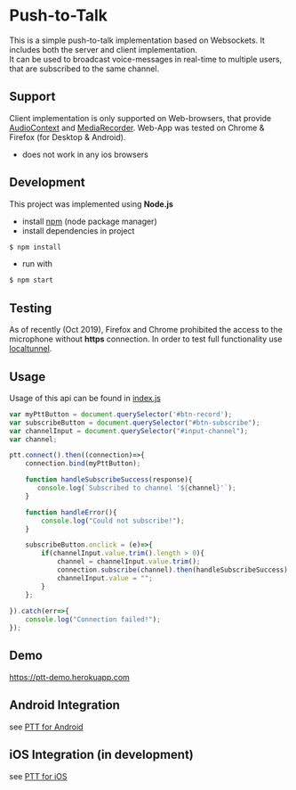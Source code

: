 # Push-to-Talk 

This is a simple push-to-talk implementation based on Websockets. It includes both the server and client implementation.          
It can be used to broadcast voice-messages in real-time to multiple users, that are subscribed to the same channel.      

## Support
Client implementation is only supported on Web-browsers, that provide [AudioContext](https://developer.mozilla.org/en-US/docs/Web/API/AudioContext#Browser_compatibility) 
and [MediaRecorder](https://developer.mozilla.org/en-US/docs/Web/API/MediaRecorder#Browser_compatibility).
Web-App was tested on Chrome & Firefox (for Desktop & Android).
* does not work in any ios browsers

## Development

This project was implemented using **Node.js**    
* install [npm](https://nodejs.org/en/download) (node package manager) 
* install dependencies in project     
```bash
$ npm install
```      
* run with     
```bash
$ npm start
```

## Testing
As of recently (Oct 2019), Firefox and Chrome prohibited the access to the microphone without **https** connection. 
In order to test full functionality use [localtunnel](https://localtunnel.github.io/www/).

## Usage
Usage of this api can be found in <a href="public/index.js">index.js</a>     

```javascript
var myPttButton = document.querySelector('#btn-record');
var subscribeButton = document.querySelector("#btn-subscribe");
var channelInput = document.querySelector("#input-channel");
var channel;

ptt.connect().then((connection)=>{
    connection.bind(myPttButton);

    function handleSubscribeSuccess(response){        
       console.log(`Subscribed to channel '${channel}'`);
    }

    function handleError(){
        console.log("Could not subscribe!");
    }

    subscribeButton.onclick = (e)=>{
        if(channelInput.value.trim().length > 0){
            channel = channelInput.value.trim();
            connection.subscribe(channel).then(handleSubscribeSuccess).catch(handleError);
            channelInput.value = "";
        }
    };
    
}).catch(err=>{
    console.log("Connection failed!");
});
```

## Demo
https://ptt-demo.herokuapp.com

## Android Integration 
see [PTT for Android](https://github.com/merve40/ptt-android) 

## iOS Integration (in development)
see [PTT for iOS](https://github.com/merve40/ptt-ios)
